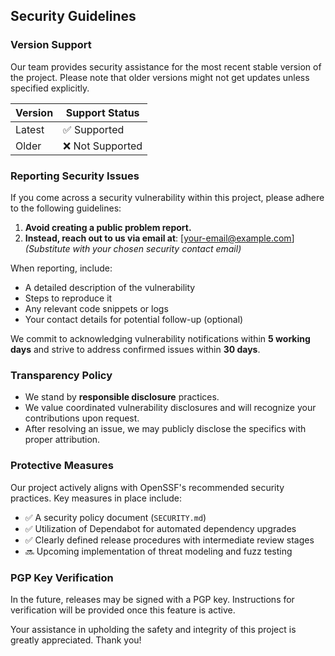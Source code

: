 ## Security Guidelines

### Version Support
Our team provides security assistance for the most recent stable version of the project. Please note that older versions might not get updates unless specified explicitly.

| Version | Support Status     |
|---------|--------------------|
| Latest  | ✅ Supported       |
| Older   | ❌ Not Supported   |

### Reporting Security Issues
If you come across a security vulnerability within this project, please adhere to the following guidelines:
1. **Avoid creating a public problem report.**
2. **Instead, reach out to us via email at**: [your-email@example.com] _(Substitute with your chosen security contact email)_

When reporting, include:
- A detailed description of the vulnerability
- Steps to reproduce it
- Any relevant code snippets or logs
- Your contact details for potential follow-up (optional)

We commit to acknowledging vulnerability notifications within **5 working days** and strive to address confirmed issues within **30 days**.

### Transparency Policy
- We stand by **responsible disclosure** practices.
- We value coordinated vulnerability disclosures and will recognize your contributions upon request.
- After resolving an issue, we may publicly disclose the specifics with proper attribution.

### Protective Measures
Our project actively aligns with OpenSSF's recommended security practices. Key measures in place include:
- ✅ A security policy document (`SECURITY.md`)
- ✅ Utilization of Dependabot for automated dependency upgrades
- ✅ Clearly defined release procedures with intermediate review stages
- 🔜 Upcoming implementation of threat modeling and fuzz testing

### PGP Key Verification
In the future, releases may be signed with a PGP key. Instructions for verification will be provided once this feature is active.

Your assistance in upholding the safety and integrity of this project is greatly appreciated. Thank you!

